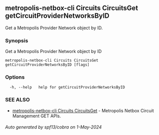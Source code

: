 ## metropolis-netbox-cli Circuits CircuitsGet getCircuitProviderNetworksByID

Get a Metropolis Provider Network object by ID.

### Synopsis

Get a Metropolis Provider Network object by ID

```
metropolis-netbox-cli Circuits CircuitsGet getCircuitProviderNetworksByID [flags]
```

### Options

```
  -h, --help   help for getCircuitProviderNetworksByID
```

### SEE ALSO

* [metropolis-netbox-cli Circuits CircuitsGet](metropolis-netbox-cli_Circuits_CircuitsGet.md)	 - Metropolis Netbox Circuit Management GET APIs.

###### Auto generated by spf13/cobra on 1-May-2024
